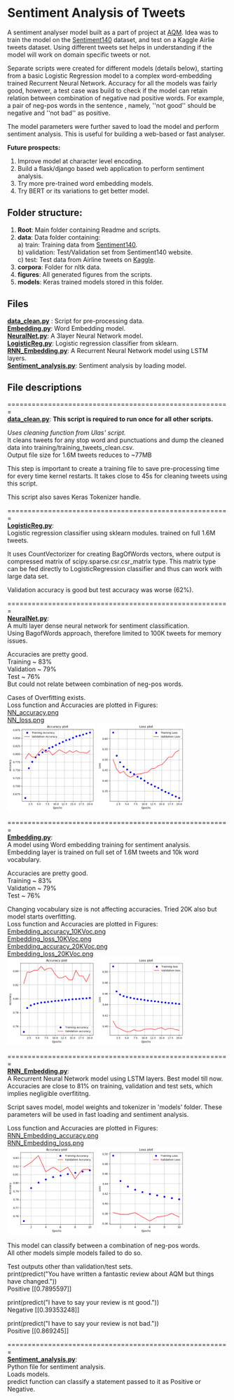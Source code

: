 # Sentiment Analysis of Tweets  

A sentiment analyser model built as a part of project at [AQM](http://www.aqm.io). Idea was to train the model on the [Sentiment140](http://help.sentiment140.com/for-students) dataset, and test on a Kaggle Airlie tweets dataset. Using different tweets set helps in understanding if the model will work on domain specific tweets or not.  

Separate scripts were created for different models (details below), starting from a basic Logistic Regression model to a complex word-embedding trained Recurrent Neural Network. Accuracy for all the models was fairly good, however, a test case was build to check if the model can retain relation between combination of negative nad positive words. For example, a pair of neg-pos words in the sentence , namely, ''not good'' should be negative and ''not bad'' as positive.   
 
The model parameters were further saved to load the model and perform sentiment analysis. This is useful for building a web-based or fast analyser.   

**Future prospects:**  
1) Improve model at character level encoding.  
2) Build a flask/django based web application to perform sentiment analysis.  
3) Try more pre-trained word embedding models.  
4) Try BERT or its variations to get better model.     

## Folder structure:   
1) **Root**: Main folder containing Readme and scripts.  
2) **data**: Data folder containing:   
	a) train: Training data from [Sentiment140](http://help.sentiment140.com/for-students).  
	b) validation: Test/Validation set from Sentiment140 website.  
	c) test: Test data from Airline tweets on [Kaggle](https://www.kaggle.com/crowdflower/twitter-airline-sentiment).  
3) **corpora**: Folder for nltk data.      
4) **figures**: All generated figures from the scripts.  
5) **models**: Keras trained models stored in this folder.  

## Files  

**[data_clean.py](https://github.com/ishmukul/SentimentAnalysis/blob/master/data_clean.py)** : Script for pre-processing data.  
**[Embedding.py](https://github.com/ishmukul/SentimentAnalysis/blob/master/Embedding.py)**: Word Embedding model.     
**[NeuralNet.py](https://github.com/ishmukul/SentimentAnalysis/blob/master/NeuralNet.py)**: A 3layer Neural Network model.     
**[LogisticReg.py](https://github.com/ishmukul/SentimentAnalysis/blob/master/LogisticReg.py)**: Logistic regression classifier from sklearn.  
**[RNN_Embedding.py](https://github.com/ishmukul/SentimentAnalysis/blob/master/RNN_Embedding.py)**: A Recurrent Neural Network model using LSTM layers.     
**[Sentiment_analysis.py](https://github.com/ishmukul/SentimentAnalysis/blob/master/Sentiment_analysis.py)**: Sentiment analysis by loading model.  

## File descriptions    
=======================================================  
**[data_clean.py](https://github.com/ishmukul/SentimentAnalysis/blob/master/data_clean.py)**: 
**This script is required to run once for all other scripts.**  

*Uses cleaning function from Ulas' script.*    
It cleans tweets for any stop word and punctuations and dump the cleaned data into training/training_tweets_clean.csv.  
Output file size for 1.6M tweets reduces to ~77MB

This step is important to create a training file to save pre-processing time for every time kernel restarts.
It takes close to 45s for cleaning tweets using this script.   

This script also saves Keras Tokenizer handle.  

=======================================================  
**[LogisticReg.py](https://github.com/ishmukul/SentimentAnalysis/blob/master/LogisticReg.py)**:  
Logistic regression classifier using sklearn modules. trained on full 1.6M tweets.  

It uses CountVectorizer for creating BagOfWords vectors, where output is compressed matrix of
scipy.sparse.csr.csr_matrix type. This matrix type can be fed directly to LogisticRegression classifier and
thus can work with large data set.

Validation accuracy is good but test accuracy was worse (62%).  

=======================================================  
**[NeuralNet.py](https://github.com/ishmukul/SentimentAnalysis/blob/master/NeuralNet.py)**:   
A multi layer dense neural network for sentiment classification.  
Using BagofWords approach, therefore limited to 100K tweets for memory issues.

Accuracies are pretty good.  
Training ~ 83%  
Validation ~ 79%  
Test ~ 76%  
But could not relate between combination of neg-pos words.  

Cases of Overfitting exists.  
Loss function and Accuracies are plotted in Figures:  
[NN_accuracy.png](https://github.com/ishmukul/SentimentAnalysis/blob/master/figures/NN_accuracy.png)    
[NN_loss.png](https://github.com/ishmukul/SentimentAnalysis/blob/master/figures/NN_loss.png)  
<img src="https://github.com/ishmukul/SentimentAnalysis/blob/master/figures/NN_accuracy.png" alt="NN accuracy" width="200"/>
<img src="https://github.com/ishmukul/SentimentAnalysis/blob/master/figures/NN_loss.png" alt="NN Loss" width="200"/>  


=======================================================  
**[Embedding.py](https://github.com/ishmukul/SentimentAnalysis/blob/master/Embedding.py)**:   
A model using Word embedding training for sentiment analysis.  
Embedding layer is trained on full set of 1.6M tweets and 10k word vocabulary.  

Accuracies are pretty good.  
Training ~ 83%  
Validation ~ 79%  
Test ~ 76%  

Changing vocabulary size is not affecting accuracies. Tried 20K also but model starts overfitting.  
Loss function and Accuracies are plotted in Figures:  
[Embedding_accuracy_10KVoc.png](https://github.com/ishmukul/SentimentAnalysis/blob/master/figures/Embedding_accuracy_10KVoc.png)    
[Embedding_loss_10KVoc.png](https://github.com/ishmukul/SentimentAnalysis/blob/master/figures/Embedding_Loss_10KVoc.png)  
[Embedding_accuracy_20KVoc.png](https://github.com/ishmukul/SentimentAnalysis/blob/master/figures/Embedding_accuracy_20KVoc.png)  
[Embedding_loss_20KVoc.png](https://github.com/ishmukul/SentimentAnalysis/blob/master/figures/Embedding_Loss_20KVoc.png)   
<img src="https://github.com/ishmukul/SentimentAnalysis/blob/master/figures/Embedding_accuracy_10KVoc.png" alt="Embedding accuracy" width="200"/> 
<img src="https://github.com/ishmukul/SentimentAnalysis/blob/master/figures/Embedding_Loss_10KVoc.png" alt="Embedding Loss" width="200"/>  



=======================================================  
**[RNN_Embedding.py](https://github.com/ishmukul/SentimentAnalysis/blob/master/RNN_Embedding.py)**:  
A Recurrent Neural Network model using LSTM layers. Best model till now. Accuracies are close to 81% on training, 
validation and test sets, which implies negligible overfititng.  

Script saves model, model weights and tokenizer in 'models' folder. These parameters will be used in fast loading and sentiment analysis.  

Loss function and Accuracies are plotted in Figures:  
[RNN_Embedding_accuracy.png](https://github.com/ishmukul/SentimentAnalysis/blob/master/figures/RNN_Embedding_accuracy.png)  
[RNN_Embedding_loss.png](https://github.com/ishmukul/SentimentAnalysis/blob/master/figures/RNN_Embedding_Loss.png)   
<img src="https://github.com/ishmukul/SentimentAnalysis/blob/master/figures/RNN_Embedding_accuracy.png" alt="RNN accuracy" width="200"/> 
<img src="https://github.com/ishmukul/SentimentAnalysis/blob/master/figures/RNN_Embedding_Loss.png" alt="RNN Loss" width="200"/>  


This model can classify between a combination of neg-pos words.   
All other models simple models failed to do so.

Test outputs other than validation/test sets.  
print(predict("You have written a fantastic review about AQM but things have changed."))  
Positive  [[0.7895597]]  

print(predict("I have to say your review is nt good."))  
Negative [[0.39353248]]  

print(predict("I have to say your review is not bad."))  
Positive [[0.869245]]


=======================================================  
**[Sentiment_analysis.py](https://github.com/ishmukul/SentimentAnalysis/blob/master/Sentiment_analysis.py)**:  
Python file for sentiment analysis.  
Loads models.  
predict function can classify a statement passed to it as Positive or Negative.  


